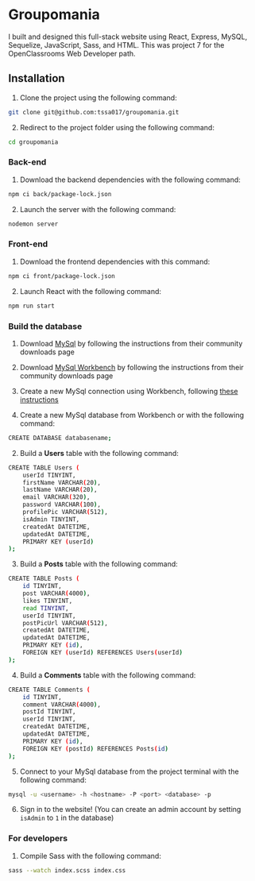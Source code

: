 # Groupomania

I built and designed this full-stack website using React, Express, MySQL, Sequelize, JavaScript, Sass, and HTML. This was project 7 for the OpenClassrooms Web Developer path.

## Installation

1. Clone the project using the following command:

```bash
git clone git@github.com:tssa017/groupomania.git
```

2. Redirect to the project folder using the following command:

```bash
cd groupomania
```

### Back-end

1. Download the backend dependencies with the following command:

```bash
npm ci back/package-lock.json
```

2. Launch the server with the following command:

```bash
nodemon server
```

### Front-end

1. Download the frontend dependencies with this command:

```bash
npm ci front/package-lock.json
```

2. Launch React with the following command:

```bash
npm run start
```

### Build the database

1. Download [MySql](https://dev.mysql.com/downloads/mysql/) by following the instructions from their community downloads page

2. Download [MySql Workbench](https://dev.mysql.com/downloads/workbench/) by following the instructions from their community downloads page

3. Create a new MySql connection using Workbench, following [these instructions](https://dev.mysql.com/doc/workbench/en/wb-getting-started-tutorial-create-connection.html)

4. Create a new MySql database from Workbench or with the following command:

```bash
CREATE DATABASE databasename;
```

2. Build a **Users** table with the following command:

```bash
CREATE TABLE Users (
    userId TINYINT,
    firstName VARCHAR(20),
    lastName VARCHAR(20),
    email VARCHAR(320),
    password VARCHAR(100),
    profilePic VARCHAR(512),
    isAdmin TINYINT,
    createdAt DATETIME,
    updatedAt DATETIME,
    PRIMARY KEY (userId)
);
```

3. Build a **Posts** table with the following command:

```bash
CREATE TABLE Posts (
    id TINYINT,
    post VARCHAR(4000),
    likes TINYINT,
    read TINYINT,
    userId TINYINT,
    postPicUrl VARCHAR(512),
    createdAt DATETIME,
    updatedAt DATETIME,
    PRIMARY KEY (id),
    FOREIGN KEY (userId) REFERENCES Users(userId)
);
```

4. Build a **Comments** table with the following command:

```bash
CREATE TABLE Comments (
    id TINYINT,
    comment VARCHAR(4000),
    postId TINYINT,
    userId TINYINT,
    createdAt DATETIME,
    updatedAt DATETIME,
    PRIMARY KEY (id),
    FOREIGN KEY (postId) REFERENCES Posts(id)
);
```

5. Connect to your MySql database from the project terminal with the following command:

```bash
mysql -u <username> -h <hostname> -P <port> <database> -p
```

6. Sign in to the website! (You can create an admin account by setting `isAdmin` to `1` in the database)

### For developers

1. Compile Sass with the following command:

```bash
sass --watch index.scss index.css
```
